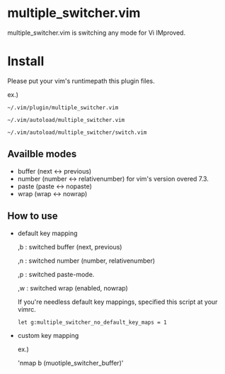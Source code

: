 # multiple_switcher.vim

multiple_switcher.vim is switching any mode for Vi IMproved.

# Install

Please put your vim's runtimepath this plugin files.

ex.)

    ~/.vim/plugin/multiple_switcher.vim

    ~/.vim/autoload/multiple_switcher.vim

    ~/.vim/autoload/multiple_switcher/switch.vim

## Availble modes

* buffer (next <-> previous)
* number (number <-> relativenumber)
    for vim's version overed 7.3.
* paste (paste <-> nopaste)
* wrap (wrap <-> nowrap)

## How to use

* default key mapping

    ,b : switched buffer (next, previous)

    ,n : switched number (number, relativenumber)

    ,p : switched paste-mode.

    ,w : switched wrap (enabled, nowrap)

    If you're needless default key mappings, specified this script at your vimrc.

    `let g:multiple_switcher_no_default_key_maps = 1`

* custom key mapping

    ex.)

    'nmap <silent> <Leader>b <Plug>(muotiple_switcher_buffer)'
